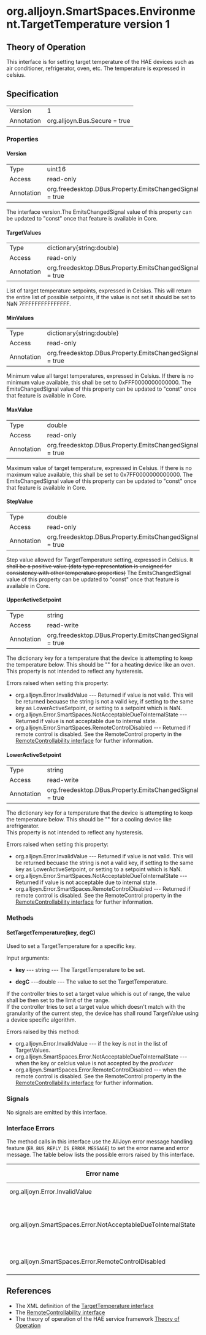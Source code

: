 # org.alljoyn.SmartSpaces.Environment.TargetTemperature version 1

## Theory of Operation
This interface is for setting target temperature of the HAE devices such as air
conditioner, refrigerator, oven, etc. The temperature is expressed in celsius.

## Specification

|            |                                                                |
|------------|----------------------------------------------------------------|
| Version    | 1                                                              |
| Annotation | org.alljoyn.Bus.Secure = true                                  |

### Properties

#### Version

|            |                                                                |
|------------|----------------------------------------------------------------|
| Type       | uint16                                                         |
| Access     | read-only                                                      |
| Annotation | org.freedesktop.DBus.Property.EmitsChangedSignal = true        |

The interface version.The EmitsChangedSignal value of this property can be 
updated to "const" once that feature is available in Core.


#### TargetValues

|            |                                                                |
|------------|----------------------------------------------------------------|
| Type       | dictionary{string:double}                                      |
| Access     | read-only                                                      |
| Annotation | org.freedesktop.DBus.Property.EmitsChangedSignal = true        |

List of target temperature setpoints, expressed in Celsius.  This will return 
the entire list of possible setpoints, if the value is not set it should be set 
to NaN 7FFFFFFFFFFFFFFF.
 

#### MinValues

|            |                                                                |
|------------|----------------------------------------------------------------|
| Type       | dictionary{string:double}                                                         |
| Access     | read-only                                                      |
| Annotation | org.freedesktop.DBus.Property.EmitsChangedSignal = true        |

Minimum value all target temperatures, expressed in Celsius.  If there is no 
minimum value available, this shall be set to 0xFFF0000000000000.
The EmitsChangedSignal value of this property can be updated to "const" once 
that feature is available in Core.

#### MaxValue

|            |                                                                |
|------------|----------------------------------------------------------------|
| Type       | double                                                         |
| Access     | read-only                                                      |
| Annotation | org.freedesktop.DBus.Property.EmitsChangedSignal = true        |

Maximum value of target temperature, expressed in Celsius.
If there is no maximum value available, this shall be set to 0x7FF0000000000000.
The EmitsChangedSignal value of this property can be updated to "const" once 
that feature is available in Core.


#### StepValue

|            |                                                                |
|------------|----------------------------------------------------------------|
| Type       | double                                                         |
| Access     | read-only                                                      |
| Annotation | org.freedesktop.DBus.Property.EmitsChangedSignal = true        |

Step value allowed for TargetTemperature setting, expressed in Celsius.
~~It shall be a positive value (data type representation is unsigned for
consistency with other temperature properties)~~
The EmitsChangedSignal value of this property can be updated to "const" once 
that feature is available in Core.


#### UpperActiveSetpoint
|            |                                                                |
|------------|----------------------------------------------------------------|
| Type       | string                                                         |
| Access     | read-write                                                     |
| Annotation | org.freedesktop.DBus.Property.EmitsChangedSignal = true        |

The dictionary key for a temperature that the device is attempting to keep the 
temperature below.  This should be "" for a heating device like an oven.  This 
property is not intended to reflect any hysteresis.

Errors raised when setting this property:

* org.alljoyn.Error.InvalidValue --- Returned if value is not valid.  This
will be returned becuase the string is not a valid key, if setting to the same 
key as LowerActiveSetpoint, or setting to a setpoint which is NaN.
* org.alljoyn.Error.SmartSpaces.NotAcceptableDueToInternalState --- Returned
if value is not acceptable due to internal state.
* org.alljoyn.Error.SmartSpaces.RemoteControlDisabled --- Returned if remote
control is disabled.   See the RemoteControl property in the 
[RemoteControllability interface](/org.alljoyn.SmartSpaces.Operation/RemoteControllability-v1) for further information.




#### LowerActiveSetpoint
|            |                                                                |
|------------|----------------------------------------------------------------|
| Type       | string                                                         |
| Access     | read-write                                                     |
| Annotation | org.freedesktop.DBus.Property.EmitsChangedSignal = true        |

The dictionary key for a temperature that the device is attempting to keep the 
temperature below.  This should be "" for a cooling device like arefrigerator.  
This property is not intended to reflect any hysteresis.

Errors raised when setting this property:

* org.alljoyn.Error.InvalidValue --- Returned if value is not valid.  This
will be returned becuase the string is not a valid key, if setting to the same 
key as LowerActiveSetpoint, or setting to a setpoint which is NaN.
* org.alljoyn.Error.SmartSpaces.NotAcceptableDueToInternalState --- Returned
if value is not acceptable due to internal state.
* org.alljoyn.Error.SmartSpaces.RemoteControlDisabled --- Returned if remote
control is disabled.   See the RemoteControl property in the 
[RemoteControllability interface](/org.alljoyn.SmartSpaces.Operation/RemoteControllability-v1) for further information.


### Methods

#### SetTargetTemperature(key, degC)

Used to set a TargetTemperature for a specific key.

Input arguments:

* **key** --- string --- The TargetTemperature to be set.

* **degC**  ---double --- The value to set the TargetTemperature.


If the controller tries to set a target value which is out of range, the value 
shall be then set to the limit of the range.  
If the controller tries to set a target value which doesn't match with the 
granularity of the current step, the device has shall round TargetValue using a
device specific algorithm.


Errors raised by this method:
* org.alljoyn.Error.InvalidValue --- if the key is not in the list of TargetValues.
* org.alljoyn.SmartSpaces.Error.NotAcceptableDueToInternalState --- when the
key or celcius value is not accepted by the _producer_
* org.alljoyn.SmartSpaces.Error.RemoteControlDisabled --- when the remote
control is disabled.   See the RemoteControl property in the 
[RemoteControllability interface](/org.alljoyn.SmartSpaces.Operation/RemoteControllability-v1) for further information.



### Signals

No signals are emitted by this interface.

### Interface Errors

The method calls in this interface use the AllJoyn error message handling
feature (`ER_BUS_REPLY_IS_ERROR_MESSAGE`) to set the error name and error
message. The table below lists the possible errors raised by this interface.

| Error name                                                    | Error message                                      |
|---------------------------------------------------------------|----------------------------------------------------|
| org.alljoyn.Error.InvalidValue                                | Invalid value                                      |
| org.alljoyn.SmartSpaces.Error.NotAcceptableDueToInternalState | The value is not acceptable due to internal state  |
| org.alljoyn.SmartSpaces.Error.RemoteControlDisabled           | Remote control disabled                            |

## References

* The XML definition of the [TargetTemperature interface](TargetTemperature-v1.xml)
* The [RemoteControllability interface](/org.alljoyn.SmartSpaces.Operation/RemoteControllability-v1)
* The theory of operation of the HAE service framework [Theory of Operation](/org.alljoyn.SmartSpaces/theory-of-operation-v1)


